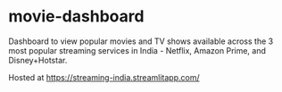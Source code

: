 # movie-dashboard
Dashboard to view popular movies and TV shows available across the 3 most popular streaming services in India - Netflix, Amazon Prime, and Disney+Hotstar.

Hosted at https://streaming-india.streamlitapp.com/
